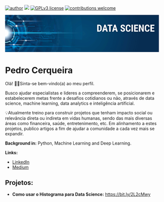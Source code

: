 [![author](https://img.shields.io/badge/author-cerqueirapedro-red.svg)](https://www.linkedin.com/in/pedro-henrique-cerqueira/) [![](https://img.shields.io/badge/python-3.7+-blue.svg)](https://www.python.org/downloads/release/python-365/) [![GPLv3 license](https://img.shields.io/badge/License-GPLv3-blue.svg)](http://perso.crans.org/besson/LICENSE.html) [![contributions welcome](https://img.shields.io/badge/contributions-welcome-brightgreen.svg?style=flat)](https://github.com/cerqueirapedro/data_science/issues)

<p align="center">
  <img src="banner.png" >
</p>

# Pedro Cerqueira

Olá! :raising_hand_man:Sinta-se bem-vindo(a) ao meu perfil.

Busco ajudar especialistas e lideres a compreenderem, se posicionarem e estabelecerem metas frente a desafios cotidianos ou não, através de data science, machine learning, data analytics e inteligência artificial.

💡Atualmente treino para construir projetos que tenham impacto social ou relevância direta ou indireta em vidas humanas, sendo das mais diversas áreas como financeira, saúde, entretenimento, etc. Em alinhamento a estes projetos, publico artigos a fim de ajudar a comunidade a cada vez mais se expandir.

**Background in:** Python, Machine Learning and Deep Learning.

**Links:**
* [LinkedIn](https://www.linkedin.com/in/pedro-henrique-cerqueira/)
* [Medium](https://medium.com/@pedrohsscerqueira)


## Projetos:

* **Como usar o Histograma para Data Science:** https://bit.ly/2L2cMwy





